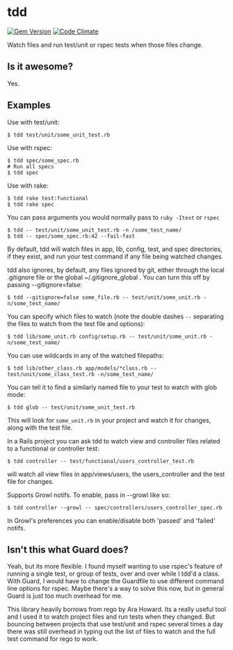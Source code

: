 tdd
===  

[![Gem Version](https://badge.fury.io/rb/tdd.png)](http://badge.fury.io/rb/tdd) 
[![Code Climate](https://codeclimate.com/github/ubermajestix/tdd.png)](https://codeclimate.com/github/ubermajestix/tdd)

Watch files and run test/unit or rspec tests when those files change.

Is it awesome?
--------------
Yes.


Examples
--------

Use with test/unit:

    $ tdd test/unit/some_unit_test.rb

Use with rspec:

    $ tdd spec/some_spec.rb
    # Run all specs
    $ tdd spec

Use with rake:

    $ tdd rake test:functional
    $ tdd rake spec

You can pass arguments you would normally pass to `ruby -Itest` or `rspec`
  
    $ tdd -- test/unit/some_unit_test.rb -n /some_test_name/
    $ tdd -- spec/some_spec.rb:42 --fail-fast

By default, tdd will watch files in app, lib, config, test, and spec
directories, if they exist, and run your test command if any file being
watched changes.

tdd also ignores, by default, any files ignored by git, either through the local .gitignore 
file or the global ~/.gitignore_global . You can turn this off by passing --gitignore=false:

    $ tdd --gitignore=false some_file.rb -- test/unit/some_unit.rb -n/some_test_name/

You can specify which files to watch (note the double dashes `--`
separating the files to watch from the test file and options):

    $ tdd lib/some_unit.rb config/setup.rb -- test/unit/some_unit.rb -n/some_test_name/

You can use wildcards in any of the watched filepaths:

    $ tdd lib/other_class.rb app/models/*class.rb -- test/unit/some_class_test.rb -n/some_test_name/

You can tell it to find a similarly named file to your test to watch
with glob mode:

    $ tdd glob -- test/unit/some_unit_test.rb

This will look for `some_unit.rb` in your project and watch it for changes,
along with the test file.

In a Rails project you can ask tdd to watch view and controller files
related to a functional or controller test:

    $ tdd controller -- test/functional/users_controller_test.rb

will watch all view files in app/views/users, the users_controller and the
test file for changes.

Supports Growl notifs. To enable, pass in --growl like so:

    $ tdd controller --growl -- spec/controllers/users_controller_spec.rb

In Growl's preferences you can enable/disable both 'passed' and 'failed' notifs.

Isn't this what Guard does?
---------------------------
Yeah, but its more flexible. I found myself wanting to use rspec's
feature of running a single test, or group of tests, over and over while
I tdd'd a class. With Guard, I would have to change the Guardfile to
use different command line options for rspec. Maybe there's a way to
solve this now, but in general Guard is just too much overhead for me.

This library heavily borrows from rego by Ara Howard. Its a really
useful tool and I used it to watch project files and run tests when they
changed. But bouncing between projects that use test/unit and
rspec several times a day there was still overhead in typing out the
list of files to watch and the full test command for rego to work.

